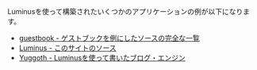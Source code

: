 Luminusを使って構築されたいくつかのアプリケーションの例が以下になります。

* [guestbook - ゲストブックを例にしたソースの完全な一覧](https://github.com/yogthos/guestbook)
* [Luminus - このサイトのソース](https://github.com/yogthos/luminus)
* [Yuggoth - Luminusを使って書いたブログ・エンジン](https://github.com/yogthos/yuggoth)
